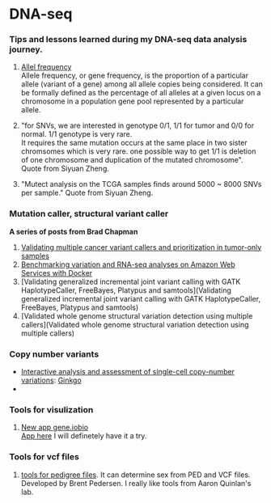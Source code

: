 # DNA-seq

### Tips and lessons learned during my DNA-seq data analysis journey.  

1. [Allel frequency](https://en.wikipedia.org/wiki/Allele_frequency)  
  Allele frequency, or gene frequency, is the proportion of a particular allele (variant of a gene) among all allele copies       being considered. It can be formally defined as the percentage of all alleles at a given locus on a chromosome in a population   gene pool represented by a particular allele.

2. "for SNVs, we are interested in genotype 0/1, 1/1 for tumor and 0/0 for normal. 1/1 genotype is very rare.  
   It requires the same mutation occurs at the same place in two sister chromsomes which is very rare. one possible way to get 
   1/1 is deletion of one chromosome and duplication of the mutated chromosome". Quote from Siyuan Zheng.

3. "Mutect analysis on the TCGA samples finds around 5000 ~ 8000 SNVs per sample." Quote from Siyuan Zheng. 


### Mutation caller, structural variant caller

**A series of posts from Brad Chapman**  

1. [Validating multiple cancer variant callers and prioritization in tumor-only samples](http://bcb.io/2015/03/05/cancerval/)  
2. [Benchmarking variation and RNA-seq analyses on Amazon Web Services with Docker](http://bcb.io/2014/12/19/awsbench/)  
3. [Validating generalized incremental joint variant calling with GATK HaplotypeCaller, FreeBayes, Platypus and samtools](Validating generalized incremental joint variant calling with GATK HaplotypeCaller, FreeBayes, Platypus and samtools)  
4. [Validated whole genome structural variation detection using multiple callers](Validated whole genome structural variation detection using multiple callers)  


### Copy number variants 
* [Interactive analysis and assessment of single-cell copy-number variations](http://www.nature.com/nmeth/journal/vaop/ncurrent/full/nmeth.3578.html): [Ginkgo](http://qb.cshl.edu/ginkgo)   
* 

### Tools for visulization 
1. [New app gene.iobio](http://bib.oxfordjournals.org/content/14/6/671.full)  
[App here](http://gene.iobio.io/?rel0=proband&rel1=mother&rel2=father) I will definetely have it a try.

### Tools for vcf files
1. [tools for pedigree files](https://github.com/brentp/peddy). It can determine sex from PED and VCF files. Developed by Brent Pedersen. I really like tools from Aaron Quinlan's lab.
